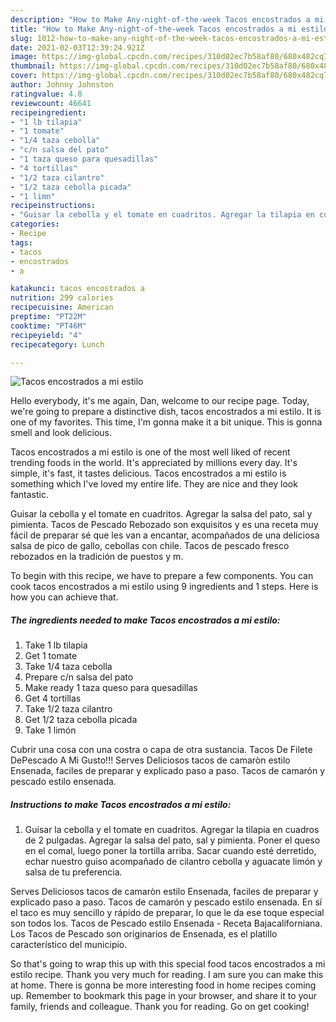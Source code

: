 ```yaml
---
description: "How to Make Any-night-of-the-week Tacos encostrados a mi estilo"
title: "How to Make Any-night-of-the-week Tacos encostrados a mi estilo"
slug: 1012-how-to-make-any-night-of-the-week-tacos-encostrados-a-mi-estilo
date: 2021-02-03T12:39:24.921Z
image: https://img-global.cpcdn.com/recipes/310d02ec7b58af80/680x482cq70/tacos-encostrados-a-mi-estilo-recipe-main-photo.jpg
thumbnail: https://img-global.cpcdn.com/recipes/310d02ec7b58af80/680x482cq70/tacos-encostrados-a-mi-estilo-recipe-main-photo.jpg
cover: https://img-global.cpcdn.com/recipes/310d02ec7b58af80/680x482cq70/tacos-encostrados-a-mi-estilo-recipe-main-photo.jpg
author: Johnny Johnston
ratingvalue: 4.8
reviewcount: 46641
recipeingredient:
- "1 lb tilapia"
- "1 tomate"
- "1/4 taza cebolla"
- "c/n salsa del pato"
- "1 taza queso para quesadillas"
- "4 tortillas"
- "1/2 taza cilantro"
- "1/2 taza cebolla picada"
- "1 limn"
recipeinstructions:
- "Guisar la cebolla y el tomate en cuadritos. Agregar la tilapia en cuadros de 2 pulgadas. Agregar la salsa del pato, sal y pimienta. Poner el queso en el comal, luego poner la tortilla arriba. Sacar cuando esté derretido, echar nuestro guiso acompañado de cilantro cebolla y aguacate limón y salsa de tu preferencia."
categories:
- Recipe
tags:
- tacos
- encostrados
- a

katakunci: tacos encostrados a 
nutrition: 299 calories
recipecuisine: American
preptime: "PT22M"
cooktime: "PT46M"
recipeyield: "4"
recipecategory: Lunch

---
```



![Tacos encostrados a mi estilo](https://img-global.cpcdn.com/recipes/310d02ec7b58af80/680x482cq70/tacos-encostrados-a-mi-estilo-recipe-main-photo.jpg)

Hello everybody, it's me again, Dan, welcome to our recipe page. Today, we're going to prepare a distinctive dish, tacos encostrados a mi estilo. It is one of my favorites. This time, I'm gonna make it a bit unique. This is gonna smell and look delicious.

Tacos encostrados a mi estilo is one of the most well liked of recent trending foods in the world. It's appreciated by millions every day. It's simple, it's fast, it tastes delicious. Tacos encostrados a mi estilo is something which I've loved my entire life. They are nice and they look fantastic.

Guisar la cebolla y el tomate en cuadritos. Agregar la salsa del pato, sal y pimienta. Tacos de Pescado Rebozado son exquisitos y es una receta muy fácil de preparar sé que les van a encantar, acompañados de una deliciosa salsa de pico de gallo, cebollas con chile. Tacos de pescado fresco rebozados en la tradición de puestos y m.


To begin with this recipe, we have to prepare a few components. You can cook tacos encostrados a mi estilo using 9 ingredients and 1 steps. Here is how you can achieve that.

<!--inarticleads1-->

##### The ingredients needed to make Tacos encostrados a mi estilo:

1. Take 1 lb tilapia
1. Get 1 tomate
1. Take 1/4 taza cebolla
1. Prepare c/n salsa del pato
1. Make ready 1 taza queso para quesadillas
1. Get 4 tortillas
1. Take 1/2 taza cilantro
1. Get 1/2 taza cebolla picada
1. Take 1 limón


Cubrir una cosa con una costra o capa de otra sustancia. Tacos De Filete DePescado A Mi Gusto!!! Serves Deliciosos tacos de camaròn estilo Ensenada, faciles de preparar y explicado paso a paso. Tacos de camarón y pescado estilo ensenada. 

<!--inarticleads2-->

##### Instructions to make Tacos encostrados a mi estilo:

1. Guisar la cebolla y el tomate en cuadritos. Agregar la tilapia en cuadros de 2 pulgadas. Agregar la salsa del pato, sal y pimienta. Poner el queso en el comal, luego poner la tortilla arriba. Sacar cuando esté derretido, echar nuestro guiso acompañado de cilantro cebolla y aguacate limón y salsa de tu preferencia.


Serves Deliciosos tacos de camaròn estilo Ensenada, faciles de preparar y explicado paso a paso. Tacos de camarón y pescado estilo ensenada. En sí el taco es muy sencillo y rápido de preparar, lo que le da ese toque especial son todos los. Tacos de Pescado estilo Ensenada - Receta Bajacaliforniana. Los Tacos de Pescado son originarios de Ensenada, es el platillo característico del municipio. 

So that's going to wrap this up with this special food tacos encostrados a mi estilo recipe. Thank you very much for reading. I am sure you can make this at home. There is gonna be more interesting food in home recipes coming up. Remember to bookmark this page in your browser, and share it to your family, friends and colleague. Thank you for reading. Go on get cooking!
